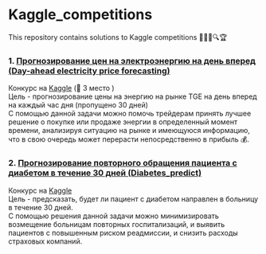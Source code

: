 # Kaggle_competitions
This repository contains solutions to Kaggle competitions 👩🏼‍💻🔍🏆

### 1. [Прогнозирование цен на электроэнергию на день вперед (Day-ahead electricity price forecasting)](https://github.com/yurina5t/Kaggle_competitions/blob/main/Day-ahead_electricity_price_forecasting.ipynb)   
Конкурс на [Kaggle](https://www.kaggle.com/competitions/energy-price-prediction) (🥉 3 место )   
Цель - прогнозирование цены на энергию на рынке TGE на день вперед на каждый час дня (пропущено 30 дней)   
С помощью данной задачи можно помочь трейдерам принять лучшее решение о покупке или продаже энергии в определенный момент времени, анализируя ситуацию на рынке и
имеющуюся информацию, что в свою очередь может перерасти непосредственно в прибыль 💰.

### 2. [Прогнозирование повторного обращения пациента с диабетом в течение 30 дней (Diabetes_predict)](https://github.com/yurina5t/Kaggle_competitions/blob/main/Diabetes_predict.ipynb)   
Конкурс на [Kaggle](https://www.kaggle.com/competitions/diabetespredict)     
Цель - предсказать, будет ли пациент с диабетом направлен в больницу в течение 30 дней.   
С помощью решения данной задачи можно минимизировать возмещение больницам повторных госпитализаций, и выявить пациентов с повышенным риском реадмиссии, и снизить 
расходы страховых компаний.
